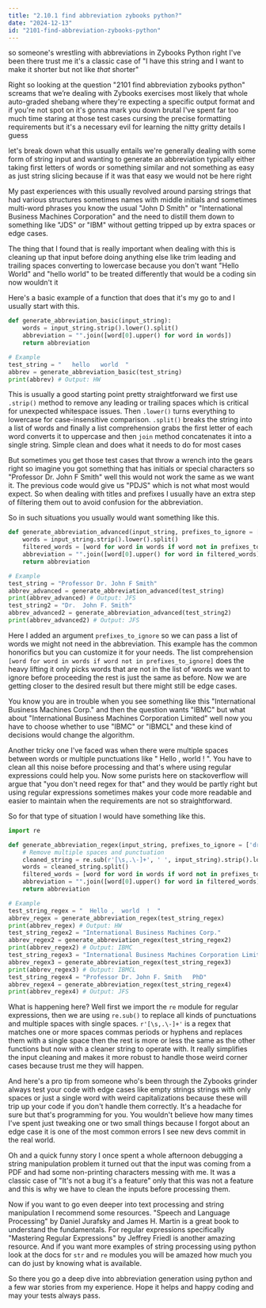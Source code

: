 ```yaml
---
title: "2.10.1 find abbreviation zybooks python?"
date: "2024-12-13"
id: "2101-find-abbreviation-zybooks-python"
---
```


 so someone's wrestling with abbreviations in Zybooks Python right I've been there trust me it's a classic case of "I have this string and I want to make it shorter but not like *that* shorter"

Right so looking at the question "2101 find abbreviation zybooks python" screams that we’re dealing with Zybooks exercises most likely that whole auto-graded shebang where they're expecting a specific output format and if you're not spot on it's gonna mark you down brutal I've spent far too much time staring at those test cases cursing the precise formatting requirements but it's a necessary evil for learning the nitty gritty details I guess

let's break down what this usually entails we're generally dealing with some form of string input and wanting to generate an abbreviation typically either taking first letters of words or something similar and not something as easy as just string slicing because if it was that easy we would not be here right

My past experiences with this usually revolved around parsing strings that had various structures sometimes names with middle initials and sometimes multi-word phrases you know the usual "John D Smith" or "International Business Machines Corporation" and the need to distill them down to something like "JDS" or "IBM" without getting tripped up by extra spaces or edge cases.

The thing that I found that is really important when dealing with this is cleaning up that input before doing anything else like trim leading and trailing spaces converting to lowercase because you don't want "Hello World" and "hello world" to be treated differently that would be a coding sin now wouldn't it

Here's a basic example of a function that does that it's my go to and I usually start with this.

```python
def generate_abbreviation_basic(input_string):
    words = input_string.strip().lower().split()
    abbreviation = "".join([word[0].upper() for word in words])
    return abbreviation

# Example
test_string = "   hello   world  "
abbrev = generate_abbreviation_basic(test_string)
print(abbrev) # Output: HW
```

This is usually a good starting point pretty straightforward we first use `.strip()` method to remove any leading or trailing spaces which is critical for unexpected whitespace issues. Then `.lower()` turns everything to lowercase for case-insensitive comparison. `.split()` breaks the string into a list of words and finally a list comprehension grabs the first letter of each word converts it to uppercase and then `join` method concatenates it into a single string. Simple clean and does what it needs to do for most cases

But sometimes you get those test cases that throw a wrench into the gears right so imagine you got something that has initials or special characters so "Professor Dr. John F Smith" well this would not work the same as we want it. The previous code would give us "PDJS" which is not what most would expect. So when dealing with titles and prefixes I usually have an extra step of filtering them out to avoid confusion for the abbreviation.

So in such situations you usually would want something like this.

```python
def generate_abbreviation_advanced(input_string, prefixes_to_ignore = ['dr','prof','mr','ms']):
    words = input_string.strip().lower().split()
    filtered_words = [word for word in words if word not in prefixes_to_ignore]
    abbreviation = "".join([word[0].upper() for word in filtered_words])
    return abbreviation

# Example
test_string = "Professor Dr. John F Smith"
abbrev_advanced = generate_abbreviation_advanced(test_string)
print(abbrev_advanced) # Output: JFS
test_string2 = "Dr.  John F. Smith"
abbrev_advanced2 = generate_abbreviation_advanced(test_string2)
print(abbrev_advanced2) # Output: JFS
```

Here I added an argument `prefixes_to_ignore` so we can pass a list of words we might not need in the abbreviation. This example has the common honorifics but you can customize it for your needs. The list comprehension `[word for word in words if word not in prefixes_to_ignore]` does the heavy lifting it only picks words that are not in the list of words we want to ignore before proceeding the rest is just the same as before. Now we are getting closer to the desired result but there might still be edge cases.

You know you are in trouble when you see something like this "International Business Machines Corp." and then the question wants "IBMC" but what about "International Business Machines Corporation Limited" well now you have to choose whether to use "IBMC" or "IBMCL" and these kind of decisions would change the algorithm.

Another tricky one I've faced was when there were multiple spaces between words or multiple punctuations like "  Hello ,  world  ! ". You have to clean all this noise before processing and that's where using regular expressions could help you. Now some purists here on stackoverflow will argue that "you don't need regex for that" and they would be partly right but using regular expressions sometimes makes your code more readable and easier to maintain when the requirements are not so straightforward.

So for that type of situation I would have something like this.

```python
import re

def generate_abbreviation_regex(input_string, prefixes_to_ignore = ['dr','prof','mr','ms']):
    # Remove multiple spaces and punctuation
    cleaned_string = re.sub(r'[\s,.\-]+', ' ', input_string).strip().lower()
    words = cleaned_string.split()
    filtered_words = [word for word in words if word not in prefixes_to_ignore]
    abbreviation = "".join([word[0].upper() for word in filtered_words])
    return abbreviation

# Example
test_string_regex = "  Hello ,  world  !  "
abbrev_regex = generate_abbreviation_regex(test_string_regex)
print(abbrev_regex) # Output: HW
test_string_regex2 = "International Business Machines Corp."
abbrev_regex2 = generate_abbreviation_regex(test_string_regex2)
print(abbrev_regex2) # Output: IBMC
test_string_regex3 = "International Business Machines Corporation Limited"
abbrev_regex3 = generate_abbreviation_regex(test_string_regex3)
print(abbrev_regex3) # Output: IBMCL
test_string_regex4 = "Professor Dr. John F. Smith   PhD"
abbrev_regex4 = generate_abbreviation_regex(test_string_regex4)
print(abbrev_regex4) # Output: JFS
```

What is happening here? Well first we import the `re` module for regular expressions, then we are using `re.sub()` to replace all kinds of punctuations and multiple spaces with single spaces. `r'[\s,.\-]+'` is a regex that matches one or more spaces commas periods or hyphens and replaces them with a single space then the rest is more or less the same as the other functions but now with a cleaner string to operate with. It really simplifies the input cleaning and makes it more robust to handle those weird corner cases because trust me they will happen.

And here's a pro tip from someone who's been through the Zybooks grinder always test your code with edge cases like empty strings strings with only spaces or just a single word with weird capitalizations because these will trip up your code if you don't handle them correctly. It's a headache for sure but that's programming for you. You wouldn't believe how many times I've spent just tweaking one or two small things because I forgot about an edge case it is one of the most common errors I see new devs commit in the real world.

Oh and a quick funny story I once spent a whole afternoon debugging a string manipulation problem it turned out that the input was coming from a PDF and had some non-printing characters messing with me. It was a classic case of "It's not a bug it's a feature" only that this was not a feature and this is why we have to clean the inputs before processing them.

Now if you want to go even deeper into text processing and string manipulation I recommend some resources. "Speech and Language Processing" by Daniel Jurafsky and James H. Martin is a great book to understand the fundamentals. For regular expressions specifically "Mastering Regular Expressions" by Jeffrey Friedl is another amazing resource. And if you want more examples of string processing using python look at the docs for `str` and `re` modules you will be amazed how much you can do just by knowing what is available.

So there you go a deep dive into abbreviation generation using python and a few war stories from my experience. Hope it helps and happy coding and may your tests always pass.
